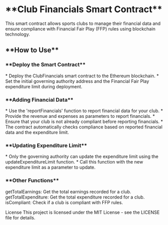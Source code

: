 <h1>**Club Financials Smart Contract**</h1>
This smart contract allows sports clubs to manage their financial data and ensure compliance with Financial Fair Play (FFP) rules using blockchain technology.

<h2>**How to Use**</h2>

<h3>**Deploy the Smart Contract**</h3>
* Deploy the ClubFinancials smart contract to the Ethereum blockchain.
* Set the initial governing authority address and the Financial Fair Play expenditure limit during deployment.

<h3>**Adding Financial Data**</h3>
* Use the 'reportFinancials' function to report financial data for your club.
* Provide the revenue and expenses as parameters to report financials.
* Ensure that your club is not already compliant before reporting financials.
* The contract automatically checks compliance based on reported financial data and the expenditure limit.


<h3>**Updating Expenditure Limit**</h3>
* Only the governing authority can update the expenditure limit using the updateExpenditureLimit function.
* Call this function with the new expenditure limit as a parameter to update.

<h3>**Other Functions**</h3>
getTotalEarnings: Get the total earnings recorded for a club.
getTotalExpenditure: Get the total expenditure recorded for a club.
isCompliant: Check if a club is compliant with FFP rules.

License
This project is licensed under the MIT License - see the LICENSE file for details.
